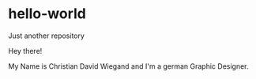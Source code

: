 # hello-world
Just another repository

Hey there!

My Name is Christian David Wiegand and
I'm a german Graphic Designer.
